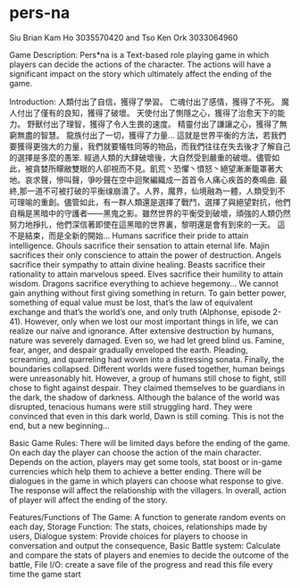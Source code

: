 # pers-na
Siu Brian Kam Ho 3035570420
and 
Tso Ken Ork 3033064960

Game Description: Pers*na is a Text-based role playing game in which players can decide the actions of the character. The actions will have a significant impact on the story which ultimately affect the ending of the game.

Introduction:
     人類付出了自信，獲得了學習。 亡魂付出了感情，獲得了不死。 魔人付出了僅有的良知，獲得了破壞。 天使付出了惻隱之心，獲得了治愈天下的能力。 野獸付出了理智，獲得了令人生畏的速度。 精靈付出了謙讓之心，獲得了無窮無盡的智慧。 龍族付出了一切，獲得了力量...
     這就是世界平衡的方法，若我們要獲得更強大的力量，我們就要犠牲同等的物品，而我們往往在失去後才了解自己的選擇是多麼的愚笨. 經過人類的大肆破壞後，大自然受到嚴重的破壞。儘管如此，被貪婪所矇敝雙眼的人卻視而不見。飢荒丶恐懼丶憤怒丶絕望漸漸籠罩著大地。哀求聲，慘叫聲，爭吵聲在空中迴聚編織成一首首令人痛心疾首的奏鳴曲. 最終,那一道不可被打破的平衡缐崩潰了。人界，魔界，仙境融為一體，人類受到不可理喻的重創。儘管如此，有一群人類還是選擇了戰鬥，選擇了與絕望對抗，他們自稱是黑暗中的守護者——黑鬼之影。雖然世界的平衡受到破壞，頑強的人類仍然努力地掙扎，他們深信著即使在這黑暗的世界裏，黎明還是會有到來的一天。 
     這不是結束，而是全新的開始... 
     Humans sacrifice their pride to attain intelligence. Ghouls sacrifice their sensation to attain eternal life. Majin sacrifices their only conscience to attain the power of destruction. Angels sacrifice their sympathy to attain divine healing. Beasts sacrifice their rationality to attain marvelous speed. Elves sacrifice their humility to attain wisdom. Dragons sacrifice everything to achieve hegemony...
     We cannot gain anything without first giving something in return. To gain better power, something of equal value must be lost, that’s the law of equivalent exchange and that’s the world’s one, and only truth (Alphonse, episode 2-41). However, only when we lost our most important things in life, we can realize our naïve and ignorance. 
     After extensive destruction by humans, nature was severely damaged. Even so, we had let greed blind us. Famine, fear, anger, and despair gradually enveloped the earth. Pleading, screaming, and quarreling had woven into a distressing sonata. Finally, the boundaries collapsed. Different worlds were fused together, human beings were unreasonably hit. However, a group of humans still chose to fight, still chose to fight against despair. They claimed themselves to be guardians in the dark, the shadow of darkness. Although the balance of the world was disrupted, tenacious humans were still struggling hard. They were convinced that even in this dark world, Dawn is still coming. 
    This is not the end, but a new beginning…

Basic Game Rules: There will be limited days before the ending of the game. On each day the player can choose the action of the main character. Depends on the action, players may get some tools, stat boost or in-game currencies which help them to achieve a better ending. There will be dialogues in the game in which players can choose what response to give. The response will affect the relationship with the villagers. In overall, action of player will affect the ending of the story.

Features/Functions of The Game: A function to generate random events on each day, Storage Function: The stats, choices, relationships made by users, Dialogue system: Provide choices for players to choose in conversation and output the consequence, Basic Battle system: Calculate and compare the stats of players and enemies to decide the outcome of the battle, File I/O: create a save file of the progress and read this file every time the game start

